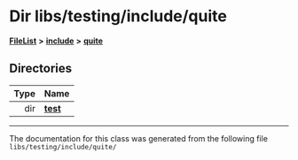 

# Dir libs/testing/include/quite



[**FileList**](files.md) **>** [**include**](dir_0e3ab90749f7b4be0e4eb22d010aec3d.md) **>** [**quite**](dir_4b2197acd3cfc200796c46ec50ed103f.md)














## Directories

| Type | Name |
| ---: | :--- |
| dir | [**test**](dir_e2259a6ae36431ad829e5c40f57eb4d8.md) <br> |

























































------------------------------
The documentation for this class was generated from the following file `libs/testing/include/quite/`

